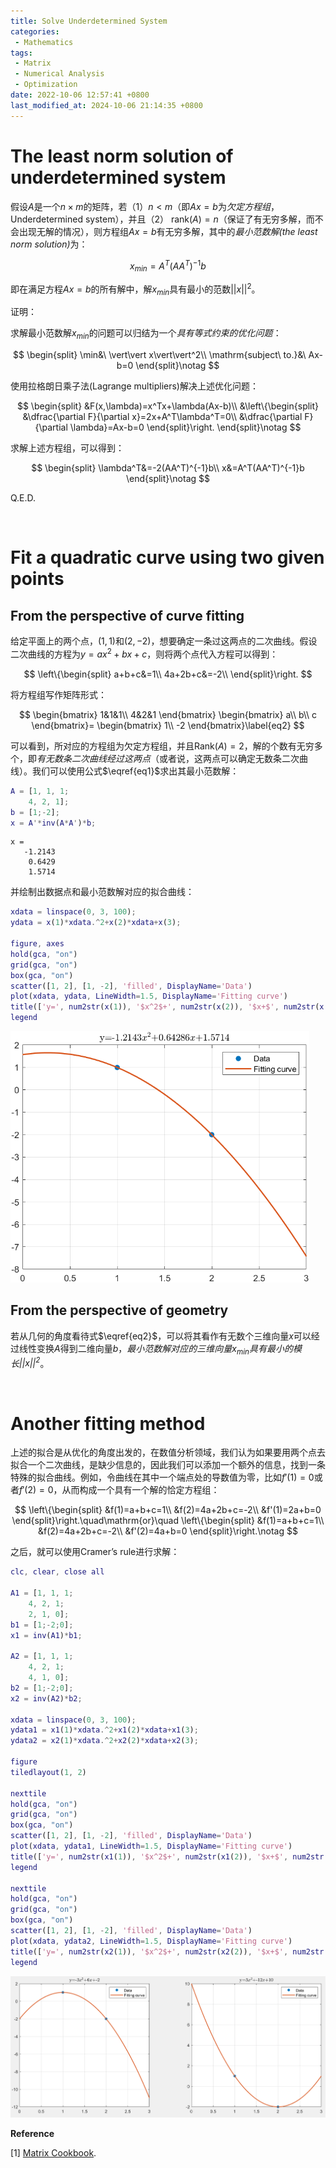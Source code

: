 ```yaml
---
title: Solve Underdetermined System
categories: 
 - Mathematics
tags:
 - Matrix
 - Numerical Analysis
 - Optimization
date: 2022-10-06 12:57:41 +0800
last_modified_at: 2024-10-06 21:14:35 +0800
---
```


# The least norm solution of underdetermined system

假设$A$是一个$n\times m$的矩阵，若（1）$n<m$（即$Ax=b$为<i class="term">欠定方程组</i>，Underdetermined system），并且（2） $\mathrm{rank}(A)=n$（保证了有无穷多解，而不会出现无解的情况），则方程组$Ax=b$有无穷多解，其中的<i class="term">最小范数解(the least norm solution)</i>为：

$$
x_{min}=A^T(AA^T)^{-1}b\label{eq1}
$$

即在满足方程$Ax=b$的所有解中，解$x_{min}$具有最小的范数$\vert\vert x\vert\vert^2$。

证明：

求解最小范数解$x_{min}$的问题可以归结为一个<i class="emphasize">具有等式约束的优化问题</i>：

$$
\begin{split}
\min&\  \vert\vert x\vert\vert^2\\
\mathrm{subject\ to.}&\ Ax-b=0
\end{split}\notag
$$

使用拉格朗日乘子法(Lagrange multipliers)解决上述优化问题：

$$
\begin{split}
&F(x,\lambda)=x^Tx+\lambda(Ax-b)\\
&\left\{\begin{split}
&\dfrac{\partial F}{\partial x}=2x+A^T\lambda^T=0\\
&\dfrac{\partial F}{\partial \lambda}=Ax-b=0
\end{split}\right.
\end{split}\notag
$$

求解上述方程组，可以得到：

$$
\begin{split}
\lambda^T&=-2(AA^T)^{-1}b\\
x&=A^T(AA^T)^{-1}b
\end{split}\notag
$$

Q.E.D.

<br>

# Fit a quadratic curve using two given points

## From the perspective of curve fitting

给定平面上的两个点，$(1,1)$和$(2,-2)$，想要确定一条过这两点的二次曲线。假设二次曲线的方程为$y=ax^2+bx+c$，则将两个点代入方程可以得到：

$$
\left\{\begin{split}
a+b+c&=1\\
4a+2b+c&=-2\\
\end{split}\right.
$$

将方程组写作矩阵形式：

$$
\begin{bmatrix}
1&1&1\\
4&2&1
\end{bmatrix}
\begin{bmatrix}
a\\
b\\
c
\end{bmatrix}=
\begin{bmatrix}
1\\
-2
\end{bmatrix}\label{eq2}
$$

可以看到，所对应的方程组为欠定方程组，并且$\mathrm{Rank}(A)=2$，解的个数有无穷多个，即<i class="emphasize">有无数条二次曲线经过这两点</i>（或者说，这两点可以确定无数条二次曲线）。我们可以使用公式$\eqref{eq1}$求出其最小范数解：

```matlab
A = [1, 1, 1;
    4, 2, 1];
b = [1;-2];
x = A'*inv(A*A')*b;
```

```
x =
   -1.2143
    0.6429
    1.5714
```

并绘制出数据点和最小范数解对应的拟合曲线：

```matlab
xdata = linspace(0, 3, 100);
ydata = x(1)*xdata.^2+x(2)*xdata+x(3);

figure, axes
hold(gca, "on")
grid(gca, "on")
box(gca, "on")
scatter([1, 2], [1, -2], 'filled', DisplayName='Data')
plot(xdata, ydata, LineWidth=1.5, DisplayName='Fitting curve')
title(['y=', num2str(x(1)), '$x^2$+', num2str(x(2)), '$x+$', num2str(x(3))], Interpreter='latex')
legend
```

<img src="https://github.com/HelloWorld-1017/blog-images/blob/main/migration/imgpersonal/image-20221005151641074.png?raw=true" alt="image-20221005151641074" style="zoom:67%;" />

## From the perspective of geometry

若从几何的角度看待式$\eqref{eq2}$，可以将其看作有无数个三维向量$x$可以经过线性变换$A$得到二维向量$b$，<i class="emphasize">最小范数解对应的三维向量$x_{min}$具有最小的模长$\vert\vert x\vert\vert^2$</i>。

<br>

# Another fitting method

上述的拟合是从优化的角度出发的，在数值分析领域，我们认为如果要用两个点去拟合一个二次曲线，是缺少信息的，因此我们可以添加一个额外的信息，找到一条特殊的拟合曲线。例如，令曲线在其中一个端点处的导数值为零，比如$f'(1)=0$或者$f'(2)=0$，从而构成一个具有一个解的恰定方程组：

$$
\left\{\begin{split}
&f(1)=a+b+c=1\\
&f(2)=4a+2b+c=-2\\
&f'(1)=2a+b=0
\end{split}\right.\quad\mathrm{or}\quad
\left\{\begin{split}
&f(1)=a+b+c=1\\
&f(2)=4a+2b+c=-2\\
&f'(2)=4a+b=0
\end{split}\right.\notag
$$

之后，就可以使用Cramer’s rule进行求解：

```matlab
clc, clear, close all

A1 = [1, 1, 1;
    4, 2, 1;
    2, 1, 0];
b1 = [1;-2;0];
x1 = inv(A1)*b1;

A2 = [1, 1, 1;
    4, 2, 1;
    4, 1, 0];
b2 = [1;-2;0];
x2 = inv(A2)*b2;

xdata = linspace(0, 3, 100);
ydata1 = x1(1)*xdata.^2+x1(2)*xdata+x1(3);
ydata2 = x2(1)*xdata.^2+x2(2)*xdata+x2(3);

figure
tiledlayout(1, 2)

nexttile
hold(gca, "on")
grid(gca, "on")
box(gca, "on")
scatter([1, 2], [1, -2], 'filled', DisplayName='Data')
plot(xdata, ydata1, LineWidth=1.5, DisplayName='Fitting curve')
title(['y=', num2str(x1(1)), '$x^2$+', num2str(x1(2)), '$x+$', num2str(x1(3))], Interpreter='latex')
legend

nexttile
hold(gca, "on")
grid(gca, "on")
box(gca, "on")
scatter([1, 2], [1, -2], 'filled', DisplayName='Data')
plot(xdata, ydata2, LineWidth=1.5, DisplayName='Fitting curve')
title(['y=', num2str(x2(1)), '$x^2$+', num2str(x2(2)), '$x+$', num2str(x2(3))], Interpreter='latex')
legend
```

<img src="https://github.com/HelloWorld-1017/blog-images/blob/main/migration/imgpersonal/image-20221006125349323.png?raw=true" alt="image-20221006125349323" style="zoom:80%;" />

<br>

**Reference**

[1] [Matrix Cookbook](https://www.math.uwaterloo.ca/~hwolkowi/matrixcookbook.pdf).